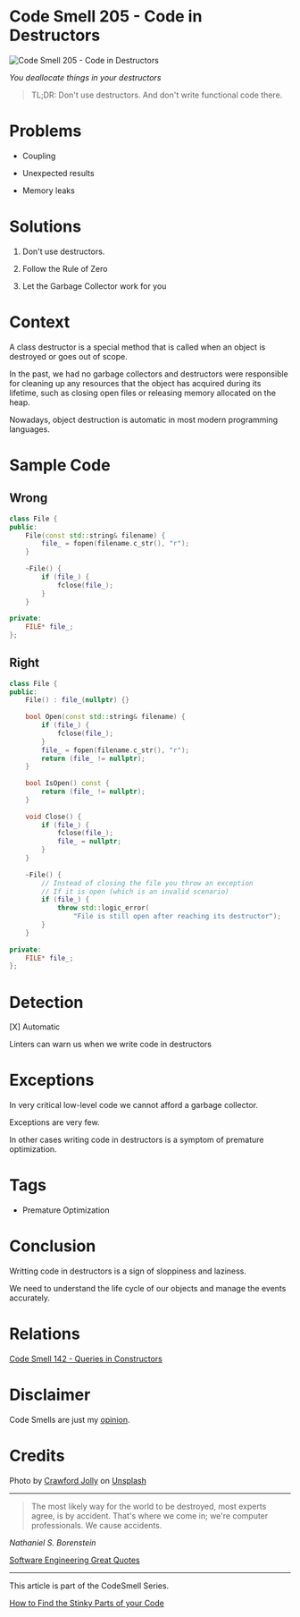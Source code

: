 # Code Smell 205 - Code in Destructors
            
![Code Smell 205 - Code in Destructors](Code%20Smell%20205%20-%20Code%20in%20Destructors.jpg)

*You deallocate things in your destructors*

> TL;DR: Don't use destructors. And don't write functional code there.

# Problems

- Coupling

- Unexpected results

- Memory leaks

# Solutions

1. Don't use destructors. 

2. Follow the Rule of Zero

3. Let the Garbage Collector work for you

# Context

A class destructor is a special method that is called when an object is destroyed or goes out of scope.  

In the past, we had no garbage collectors and destructors were responsible for cleaning up any resources that the object has acquired during its lifetime, such as closing open files or releasing memory allocated on the heap.

Nowadays, object destruction is automatic in most modern programming languages. 

# Sample Code

## Wrong

[Gist Url]: # (https://gist.github.com/mcsee/73df39bf0fcbf9537ed210cf367daac6)
```cpp
class File {
public:
    File(const std::string& filename) {
        file_ = fopen(filename.c_str(), "r");
    }
    
    ~File() {
        if (file_) {
            fclose(file_);
        }
    }
    
private:
    FILE* file_;
};

```

## Right

[Gist Url]: # (https://gist.github.com/mcsee/a0423d39f6b1310dadb049e4188f5fc5)
```cpp
class File {
public:
    File() : file_(nullptr) {}
    
    bool Open(const std::string& filename) {
        if (file_) {
            fclose(file_);
        }
        file_ = fopen(filename.c_str(), "r");
        return (file_ != nullptr);
    }
    
    bool IsOpen() const {
        return (file_ != nullptr);
    }
    
    void Close() {
        if (file_) {
            fclose(file_);
            file_ = nullptr;
        }
    }
    
    ~File() {
        // Instead of closing the file you throw an exception 
        // If it is open (which is an invalid scenario)
        if (file_) {
            throw std::logic_error(
                "File is still open after reaching its destructor");
        }
    }
    
private:
    FILE* file_;
};

```

# Detection

[X] Automatic 

Linters can warn us when we write code in destructors

# Exceptions

In very critical low-level code we cannot afford a garbage collector. 

Exceptions are very few. 

In other cases writing code in destructors is a symptom of premature optimization.

# Tags

- Premature Optimization

# Conclusion

Writting code in destructors is a sign of sloppiness and laziness. 

We need to understand the life cycle of our objects and manage the events accurately.

# Relations

[Code Smell 142 - Queries in Constructors](https://github.com/mcsee/Software-Design-Articles/tree/main/Articles/Code%20Smells/Code%20Smell%20142%20-%20Queries%20in%20Constructors/readme.md)

# Disclaimer

Code Smells are just my [opinion](https://github.com/mcsee/Software-Design-Articles/tree/main/Articles/Blogging/I%20Wrote%20More%20than%2090%20Articles%20on%202021%20Here%20is%20What%20I%20Learned/readme.md).

# Credits

Photo by [Crawford Jolly](https://unsplash.com/@crawford) on [Unsplash](https://unsplash.com/photos/-YIf-1h_g1E)
  
* * *

> The most likely way for the world to be destroyed, most experts agree, is by accident. That's where we come in; we're computer professionals. We cause accidents.

_Nathaniel S. Borenstein_
 
[Software Engineering Great Quotes](https://github.com/mcsee/Software-Design-Articles/tree/main/Articles/Quotes/Software%20Engineering%20Great%20Quotes/readme.md)

* * *

This article is part of the CodeSmell Series.

[How to Find the Stinky Parts of your Code](https://github.com/mcsee/Software-Design-Articles/tree/main/Articles/Code%20Smells/How%20to%20Find%20the%20Stinky%20parts%20of%20your%20Code/readme.md)